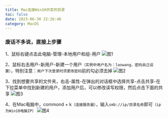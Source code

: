```yaml
---
title: Mac连接Win10共享的目录
toc: false
date: 2023-06-30 22:26:40
category: MacOS
---
```

### 废话不多说，直接上步骤
1、鼠标右键点击此电脑-管理-本地用户和组-用户
![图1](https://foruda.gitee.com/images/1688135097825951364/4049e38a_358662.png "img1.png")

2、鼠标右击用户-新用户-新建一个用户`（实例中用户名为：laowang，密码自己设置）`，特别注意：`用户下次登录时须更改密码`前的勾必须去掉
![图2](https://foruda.gitee.com/images/1688135111719639936/24f46f47_358662.png "img2.png")

3、找到想要共享的文件夹，右击-属性-在弹出的对话框中选择共享-点击共享-在下拉菜单中找到新建的用户，添加用户后，可以修改读写权限，然后点击下面的共享
![图3](https://foruda.gitee.com/images/1688135123137271390/376aa8ed_358662.png "img3.png")

4、在Mac电脑中，commond + k`（连接服务器）`，输入`smb://ip/目录名称`即可`（ip为Win10电脑IP）`
![图4](https://foruda.gitee.com/images/1688135133013046785/b4dd9a31_358662.png "img4.png")